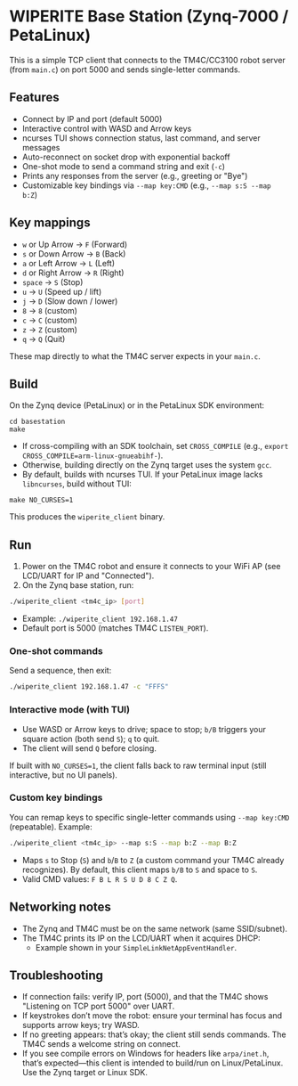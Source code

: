 # WIPERITE Base Station (Zynq-7000 / PetaLinux)

This is a simple TCP client that connects to the TM4C/CC3100 robot server (from `main.c`) on port 5000 and sends single-letter commands.

## Features
- Connect by IP and port (default 5000)
- Interactive control with WASD and Arrow keys
- ncurses TUI shows connection status, last command, and server messages
- Auto-reconnect on socket drop with exponential backoff
- One-shot mode to send a command string and exit (`-c`)
- Prints any responses from the server (e.g., greeting or "Bye")
 - Customizable key bindings via `--map key:CMD` (e.g., `--map s:S --map b:Z`)

## Key mappings
- `w` or Up Arrow -> `F` (Forward)
- `s` or Down Arrow -> `B` (Back)
- `a` or Left Arrow -> `L` (Left)
- `d` or Right Arrow -> `R` (Right)
- `space` -> `S` (Stop)
- `u` -> `U` (Speed up / lift)
- `j` -> `D` (Slow down / lower)
- `8` -> `8` (custom)
- `c` -> `C` (custom)
- `z` -> `Z` (custom)
- `q` -> `Q` (Quit)

These map directly to what the TM4C server expects in your `main.c`.

## Build

On the Zynq device (PetaLinux) or in the PetaLinux SDK environment:

```
cd basestation
make
```

- If cross-compiling with an SDK toolchain, set `CROSS_COMPILE` (e.g., `export CROSS_COMPILE=arm-linux-gnueabihf-`).
- Otherwise, building directly on the Zynq target uses the system `gcc`.
- By default, builds with ncurses TUI. If your PetaLinux image lacks `libncurses`, build without TUI:

```
make NO_CURSES=1
```

This produces the `wiperite_client` binary.

## Run
1. Power on the TM4C robot and ensure it connects to your WiFi AP (see LCD/UART for IP and "Connected").
2. On the Zynq base station, run:

```sh
./wiperite_client <tm4c_ip> [port]
```

- Example: `./wiperite_client 192.168.1.47`
- Default port is 5000 (matches TM4C `LISTEN_PORT`).

### One-shot commands
Send a sequence, then exit:

```sh
./wiperite_client 192.168.1.47 -c "FFFS"
```

### Interactive mode (with TUI)
- Use WASD or Arrow keys to drive; space to stop; `b/B` triggers your square action (both send `S`); `q` to quit.
- The client will send `Q` before closing.

If built with `NO_CURSES=1`, the client falls back to raw terminal input (still interactive, but no UI panels).

### Custom key bindings
You can remap keys to specific single-letter commands using `--map key:CMD` (repeatable). Example:

```sh
./wiperite_client <tm4c_ip> --map s:S --map b:Z --map B:Z
```

- Maps `s` to Stop (`S`) and `b`/`B` to `Z` (a custom command your TM4C already recognizes). By default, this client maps `b/B` to `S` and space to `S`.
- Valid CMD values: `F B L R S U D 8 C Z Q`.

## Networking notes
- The Zynq and TM4C must be on the same network (same SSID/subnet).
- The TM4C prints its IP on the LCD/UART when it acquires DHCP:
  - Example shown in your `SimpleLinkNetAppEventHandler`.

## Troubleshooting
- If connection fails: verify IP, port (5000), and that the TM4C shows "Listening on TCP port 5000" over UART.
- If keystrokes don’t move the robot: ensure your terminal has focus and supports arrow keys; try WASD.
- If no greeting appears: that’s okay; the client still sends commands. The TM4C sends a welcome string on connect.
- If you see compile errors on Windows for headers like `arpa/inet.h`, that’s expected—this client is intended to build/run on Linux/PetaLinux. Use the Zynq target or Linux SDK.
